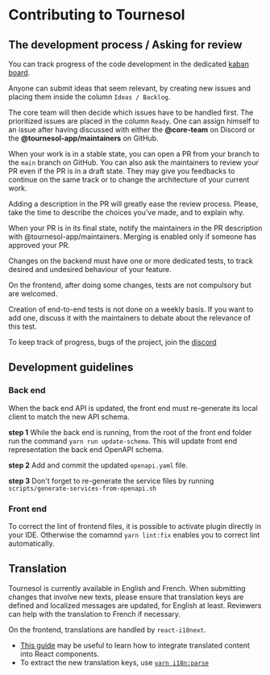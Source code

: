 # Contributing to Tournesol

## The development process / Asking for review

You can track progress of the code development in the dedicated
[kaban board][tournesol-kanban-board].

Anyone can submit ideas that seem relevant, by creating new issues and
placing them inside the column `Ideas / Backlog`.

The core team will then decide which issues have to be handled first. The
prioritized issues are placed in the column `Ready`. One can assign himself to
an issue after having discussed with either the **@core-team** on Discord or the
**@tournesol-app/maintainers** on GitHub.

When your work is in a stable state, you can open a PR from your branch to the
`main` branch on GitHub. You can also ask the maintainers to review your PR
even if the PR is in a draft state. They may give you feedbacks to continue on
the same track or to change the architecture of your current work.

Adding a description in the PR will greatly ease the review process. Please,
take the time to describe the choices you've made, and to explain why.

When your PR is in its final state, notify the maintainers in the PR description
with @tournesol-app/maintainers. Merging is enabled only if someone has
approved your PR.

Changes on the backend must have one or more dedicated tests, to track desired
and undesired behaviour of your feature.

On the frontend, after doing some changes, tests are not compulsory but are
welcomed.

Creation of end-to-end tests is not done on a weekly basis. If you want to
add one, discuss it with the maintainers to debate about the relevance of
this test.

To keep track of progress, bugs of the project, join the
[discord][tournesol-discord-join]

## Development guidelines

### Back end

When the back end API is updated, the front end must re-generate its local
client to match the new API schema.

**step 1** While the back end is running, from the root of the front end
folder run the command `yarn run update-schema`. This will update front
end representation the back end OpenAPI schema.

**step 2** Add and commit the updated `openapi.yaml` file.

**step 3** Don't forget to re-generate the service files by running
`scripts/generate-services-from-openapi.sh`

### Front end

To correct the lint of frontend files, it is possible to activate plugin
directly in your IDE. Otherwise the comamnd `yarn lint:fix` enables you to correct lint automatically.

## Translation

Tournesol is currently available in English and French. When submitting
changes that involve new texts, please ensure that translation keys
are defined and localized messages are updated, for English at least.
Reviewers can help with the translation to French if necessary.

On the frontend, translations are handled by `react-i18next`.
* [This guide](https://react.i18next.com/guides/quick-start#translate-your-content)
  may be useful to learn how to integrate translated content into React components. 
* To extract the new translation keys, use [`yarn i18n:parse`](./frontend/README.md#yarn-i18nparse)

[tournesol-discord-join]: https://discord.gg/WvcSG55Bf3
[tournesol-kanban-board]: https://github.com/tournesol-app/tournesol/projects/9
